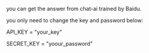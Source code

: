 
you can get the answer from chat-ai trained by Baidu.

you only need to change the key and password below:

API_KEY = "your_key"  

SECRET_KEY = "yoour_password"
